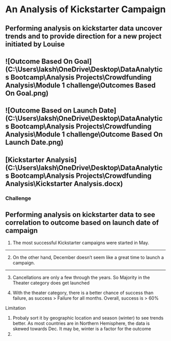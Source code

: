 # An Analysis of Kickstarter Campaign
Performing analysis on kickstarter data uncover trends and to provide direction for a new project initiated by Louise
---
![Outcome Based On Goal](C:\Users\laksh\OneDrive\Desktop\DataAnalytics Bootcamp\Analysis Projects\Crowdfunding Analysis\Module 1 challenge\Outcomes Based On Goal.png)
---
![Outcome Based on Launch Date](C:\Users\laksh\OneDrive\Desktop\DataAnalytics Bootcamp\Analysis Projects\Crowdfunding Analysis\Module 1 challenge\Outcome Based On Launch Date.png)
---
[Kickstarter Analysis](C:\Users\laksh\OneDrive\Desktop\DataAnalytics Bootcamp\Analysis Projects\Crowdfunding Analysis\Kickstarter Analysis.docx)
---
### Challenge
Performing analysis on kickstarter data to see correlation to outcome based on launch date of campaign 
---
1. The most successful Kickstarter campaigns were started in May. 
---
2. On the other hand, December  doesn’t seem like a great time to launch a campaign. 
---
3. Cancellations are only a few through the years. So Majority in the Theater category does get launched

4. With the theater category, there is a better chance of success than failure, as success > Failure for all months. Overall, success is > 60%

Limitation
1. Probaly sort it by geographic location and season (winter) to see trends better. As most countries are in Northern Hemisphere, the data is skewed towards Dec. It may be, winter is a factor for the outcome
2. 
